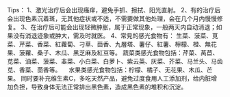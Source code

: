
Tips：
1、激光治疗后会出现瘙痒，避免手抓、擦拭、阳光直射。
2、有的治疗后会出现色素沉着斑，无其他症状或不适，不需要做其他处理，会在几个月内慢慢修复。
3、在治疗后可能会出现轻微肿胀，属于正常现象，一般两天内自动消退；如果没有消退迹象或肿大，需及时就医。
4、常見的感光食物有： 生菜、菠菜、莧菜、芹菜、香菜、紅蘿蔔、刁草、茴香、九層塔、薯仔、紅薯、檸檬、橙、無花果、菠蘿、桑子、木瓜、黑芝麻及紅豆等。
        蔬菜类感光食物包括：芹菜、莴苣、苋菜、油菜、菠菜、韭菜、小白菜、白萝卜、紫云英、灰菜、芥菜、马兰头、马齿苋、香菜、茴香等。
    　水果类感光食物包括：柠檬、橘子、无花果、木瓜、芒果。
同时要补充维生素C，多吃天然产品，避免过度食用人工添加剂，给内脏增加负担，导致身体无法正常排出黑色素，造成黑色素的堆积和沉淀。